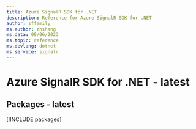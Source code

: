 ```yaml
---
title: Azure SignalR SDK for .NET
description: Reference for Azure SignalR SDK for .NET
author: sffamily
ms.author: zhshang
ms.data: 09/06/2023
ms.topic: reference
ms.devlang: dotnet
ms.service: signalr
---
```

# Azure SignalR SDK for .NET - latest
## Packages - latest
[!INCLUDE [packages](signalr-index.md)]